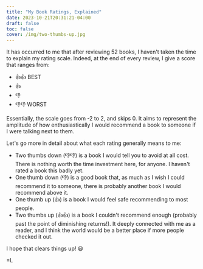 ```yaml
---
title: "My Book Ratings, Explained"
date: 2023-10-21T20:31:21-04:00
draft: false
toc: false
cover: /img/two-thumbs-up.jpg
---
```


It has occurred to me that after reviewing 52 books, I haven't taken the
time to explain my rating scale. Indeed, at the end of every review, I
give a score that ranges from:

- 👍👍 BEST
- 👍
- 👎
- 👎👎 WORST

Essentially, the scale goes from -2 to 2, and skips 0. It aims to
represent the amplitude of how enthusiastically I would recommend a book
to someone if I were talking next to them.

Let's go more in detail about what each rating generally means to me:

- Two thumbs down (👎👎) is a book I would tell you to avoid at all cost. There
  is nothing worth the time investment here, for anyone. I haven't rated
  a book this badly yet.
- One thumb down (👎) is a good book that, as much as I wish I could recommend it
  to someone, there is probably another book I would recommend above it.
- One thumb up (👍) is a book I would feel safe recommending to most people.
- Two thumbs up (👍👍) is a book I couldn't recommend enough (probably
  past the point of diminishing returns!). It deeply connected with me
  as a reader, and I think the world would be a better place if more
  people checked it out.

I hope that clears things up! :smiley:

=L
